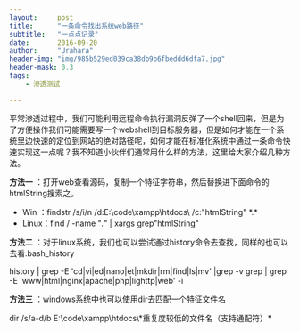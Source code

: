 ```yaml
---
layout:     post
title:      "一条命令找出系统web路径"
subtitle:   "一点点记录"
date:       2016-09-20
author:     "Urahara"
header-img: "img/985b529ed039ca38db9b6fbeddd6dfa7.jpg"
header-mask: 0.3
tags:
    - 渗透测试

---
```


​	平常渗透过程中，我们可能利用远程命令执行漏洞反弹了一个shell回来，但是为了方便操作我们可能需要写一个webshell到目标服务器，但是如何才能在一个系统里边快速的定位到网站的绝对路径呢，如何才能在标准化系统中通过一条命令快速实现这一点呢？我不知道小伙伴们通常用什么样的方法，这里给大家介绍几种方法。

**方法一** ：打开web查看源码，复制一个特征字符串，然后替换进下面命令的htmlString搜索之。

- Win ：findstr /s/i/n /d:E:\code\xampp\htdocs\ /c:"htmlString" \*.\*
- Linux：find / -name "*.*" \| xargs grep"htmlString"

**方法二** ：对于linux系统，我们也可以尝试通过history命令去查找，同样的也可以去看.bash_history

history \| grep -E 'cd\|vi\|ed\|nano\|et\|mkdir\|rm\|find\|ls\|mv' \|grep -v grep \| grep -E 'www\|html\|nginx\|apache\|php\|lighttp\|web' -i

**方法三** ：windows系统中也可以使用dir去匹配一个特征文件名

dir /s/a-d/b E:\code\xampp\htdocs\\\*重复度较低的文件名（支持通配符）\*



